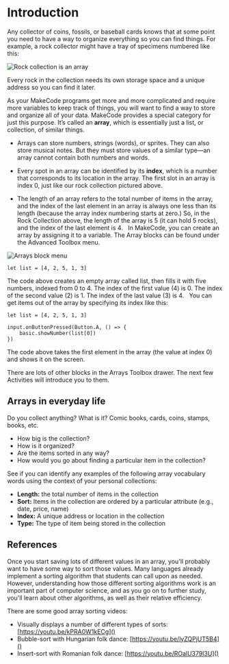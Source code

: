 # Introduction

Any collector of coins, fossils, or baseball cards knows that at some point you need to have a way to organize everything so you can find things. For example, a rock collector might have a tray of specimens numbered like this:

![Rock collection is an array](/static/courses/csintro/arrays/rock-collection.png)

Every rock in the collection needs its own storage space and a unique address so you can find it later.

As your MakeCode programs get more and more complicated and require more variables to keep track of things, you will want to find a way to store and organize all of your data. MakeCode provides a special category for just this purpose. It’s called an **array**, which is essentially just a list, or collection, of similar things.

* Arrays can store numbers, strings (words), or sprites. They can also store musical notes. But they must store values of a similar type—an array cannot contain both numbers and words.

* Every spot in an array can be identified by its **index**, which is a number that corresponds to its location in the array. The first slot in an array is index 0, just like our rock collection pictured above.

* The length of an array refers to the total number of items in the array, and the index of the last element in an array is always one less than its length (because the array index numbering starts at zero.) So, in the Rock Collection above, the length of the array is 5 (it can hold 5 rocks), and the index of the last element is 4.
 
In MakeCode, you can create an array by assigning it to a variable. The Array blocks can be found under the Advanced Toolbox menu.

![Arrays block menu](/static/courses/csintro/arrays/arrays-menu.png)

```blocks
let list = [4, 2, 5, 1, 3]
```

The code above creates an empty array called list, then fills it with five numbers, indexed from 0 to 4. The index of the first value (4) is 0. The index of the second value (2) is 1. The index of the last value (3) is 4. 
 
You can get items out of the array by specifying its index like this:

```blocks
let list = [4, 2, 5, 1, 3]

input.onButtonPressed(Button.A, () => {
    basic.showNumber(list[0])
})
```

The code above takes the first element in the array (the value at index 0) and shows it on the screen.

There are lots of other blocks in the Arrays Toolbox drawer. The next few Activities will introduce you to them. 
 
## Arrays in everyday life

Do you collect anything? What is it? Comic books, cards, coins, stamps, books, etc.

* How big is the collection? 
* How is it organized? 
* Are the items sorted in any way? 
* How would you go about finding a particular item in the collection?

See if you can identify any examples of the following array vocabulary words using the context of your personal collections:

* **Length:** the total number of items in the collection
* **Sort:** Items in the collection are ordered by a particular attribute (e.g., date, price, name)
* **Index:** A unique address or location in the collection
* **Type:** The type of item being stored in the collection

## References

Once you start saving lots of different values in an array, you'll probably want to have some way to sort those values. Many languages already implement a sorting algorithm that students can call upon as needed. However, understanding how those different sorting algorithms work is an important part of computer science, and as you go on to further study, you'll learn about other algorithms, as well as their relative efficiency. 

There are some good array sorting videos:

* Visually displays a number of different types of sorts: [https://youtu.be/kPRA0W1kECg]()
* Bubble-sort with Hungarian folk dance: [https://youtu.be/lyZQPjUT5B4]()
* Insert-sort with Romanian folk dance: [https://youtu.be/ROalU379l3U]()